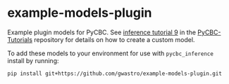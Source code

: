 # example-models-plugin
Example plugin models for PyCBC. See [inference tutorial 9](https://github.com/gwastro/PyCBC-Tutorials/blob/master/tutorial/inference_9_AddingCustomModels.ipynb) in the [PyCBC-Tutorials](https://github.com/gwastro/PyCBC-Tutorials) repository for details on how to create a custom model.

To add these models to your environment for use with `pycbc_inference` install by running:
```
pip install git+https://github.com/gwastro/example-models-plugin.git
```
